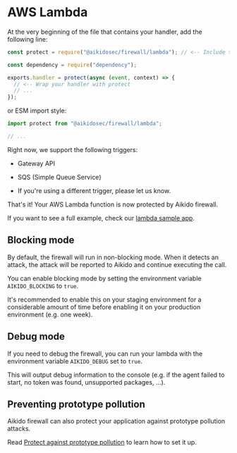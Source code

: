 # AWS Lambda

At the very beginning of the file that contains your handler, add the following line:

```js
const protect = require("@aikidosec/firewall/lambda"); // <-- Include this before any other code or imports

const dependency = require("dependency");

exports.handler = protect(async (event, context) => {
  // <-- Wrap your handler with protect
  // ...
});
```

or ESM import style:

```js
import protect from "@aikidosec/firewall/lambda";

// ...
```

Right now, we support the following triggers:

- Gateway API
- SQS (Simple Queue Service)

- If you're using a different trigger, please let us know.

That's it! Your AWS Lambda function is now protected by Aikido firewall.

If you want to see a full example, check our [lambda sample app](../sample-apps/lambda-mongodb).

## Blocking mode

By default, the firewall will run in non-blocking mode. When it detects an attack, the attack will be reported to Aikido and continue executing the call.

You can enable blocking mode by setting the environment variable `AIKIDO_BLOCKING` to `true`.

It's recommended to enable this on your staging environment for a considerable amount of time before enabling it on your production environment (e.g. one week).

## Debug mode

If you need to debug the firewall, you can run your lambda with the environment variable `AIKIDO_DEBUG` set to `true`.

This will output debug information to the console (e.g. if the agent failed to start, no token was found, unsupported packages, ...).

## Preventing prototype pollution

Aikido firewall can also protect your application against prototype pollution attacks.

Read [Protect against prototype pollution](./prototype-pollution.md) to learn how to set it up.
